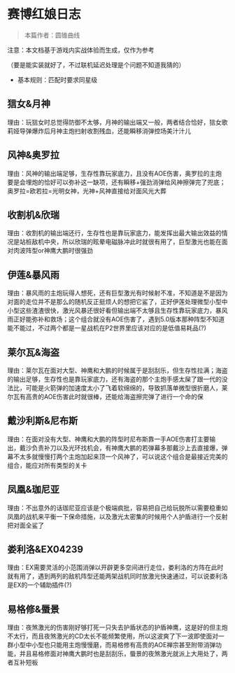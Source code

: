 # 赛博红娘日志

> 本篇作者：圆锥曲线

注意：本文档基于游戏内实战体验而生成，仅作为参考

（要是能实装就好了，不过联机延迟处理是个问题不知道我猜的）

- 基本规则：匹配时要求同星级

## 狺女&月神

理由：玩狺女时总觉得防御不太够，月神的输出端又一般，两者结合恰好，狺女歌莉娅导弹爆炸后月神主炮扫射收割残血，还能瞬移消弹控场美汁汁儿

## 风神&奥罗拉

理由：风神的输出端足够，生存性靠玩家底力，且没有AOE伤害，奥罗拉的主炮要是会埋炮的恰好可以弥补这一缺项，还有瞬移+强劲消弹给风神擦弹完了兜底；奥罗拉=欧若拉=光明女神，光神+风神直接给对面风光大葬

## 收割机&欣瑞

理由：收割机的输出端还行，生存性也是靠玩家底力，能发挥出最大输出效益的情况是站桩敌机中央，所以欣瑞的眩晕电磁脉冲此时就很有用了，巨型激光也能在面对肉波阵型or神鹰大鹏时很强劲

## 伊莲&暴风雨

理由：暴风雨的主炮玩得人想死，还有巨型激光有时候射不准，不知道是不是因为对面的走位并不是那么的随机反正挺烦人的想把它鲨了，正好伊莲处理微型小型中小型这些渣渣很快，激光风暴还很好看但输出端不太够且生存性靠玩家底力，暴风雨正好能弥补和救场；这个组合就没有AOE伤害了，遇到5.0版本那种阵型不知道能不能过，不过两个都是一星战机在P2世界里应该对应的是低值易耗品(?)

## 莱尔瓦&海盗

理由：莱尔瓦在面对大型、神鹰和大鹏的时候属于是刮刮乐，但生存性拉满；海盗的输出足够，生存性也是靠玩家底力，还有海盗的那个主炮手感太屎了跟一代的没法比，可能是火箭弹的加速度太小了飞着软绵绵的，导致抓落单微型很折磨人，莱尔瓦有高贵的AOE伤害此时就很棒，还能给海盗擦完弹了进行一个命的保

## 戴沙利斯&尼布斯

理由：在面对没有大型、神鹰和大鹏的阵型时尼布斯靠一手AOE伤害打主要输出，戴沙负责补刀以及光环找机会，有神鹰大鹏的若弹幕多那戴沙上去直接爆，弹幕不太多就慢慢打两个主炮加起来顶一个风神了，可以说这个组合是最接近完美的组合，能应对所有类型的关卡

## 凤凰&珈尼亚

理由：不出意外的话珈尼亚应该是个极端疯批，容易把自己给玩脱所以需要稳重如凤凰的战机来平衡一下保命措施，以及激光太密集的时候用个人护盾进行一个反射把对面全鲨了

## 娄利洛&EX04239

理由：EX需要灵活的小范围消弹以开辟更多空间进行走位，娄利洛的方阵在此时就有用了，遇到两列的敌机阵型还能两架战机同时放激光快速通过，可以说娄利洛是EX的一个辅助插件(?)

## 易格修&蜃景

理由：夜煞激光的伤害刚好够打死一只失去护盾状态的护盾神鹰，这是好的但主炮不太行，而且夜煞激光的CD太长不能频繁使用，所以这波爽了下一波即使面对一群小型中小型也只能用主炮慢慢磨，而易格修有高贵的AOE禅宗甚至附带消弹功能，并且易格修面对神鹰大鹏时也是刮刮乐，蜃景的夜煞激光就派上大用处了，两者互补短板


